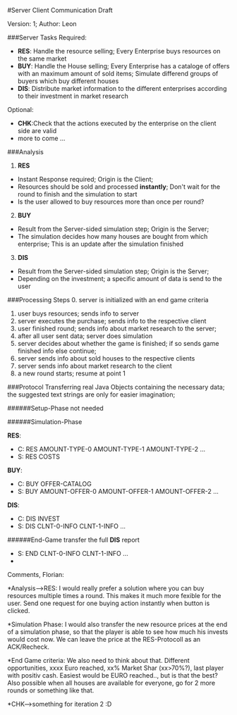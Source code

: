 #Server Client Communication Draft

Version: 1; Author: Leon


###Server Tasks
Required:
* **RES**: Handle the resource selling; Every Enterprise buys resources on the same market
* **BUY**: Handle the House selling; Every Enterprise has a cataloge of offers with an maximum amount of sold items; Simulate differend groups of buyers which buy different houses
* **DIS**: Distribute market information to the different enterprises according to their investment in market research

Optional:
* **CHK**:Check that the actions executed by the enterprise on the client side are valid
* more to come ...

###Analysis

1. **RES**
  * Instant Response required; Origin is the Client;
  * Resources should be sold and processed **instantly**; Don't wait for the round to finish and the simulation to start
  * Is the user allowed to buy resources more than once per round?
  
2. **BUY**
  * Result from the Server-sided simulation step; Origin is the Server;
  * The simulation decides how many houses are bought from which enterprise; This is an update after the simulation finished

3. **DIS**
  * Result from the Server-sided simulation step; Origin is the Server;
  * Depending on the investment; a specific amount of data is send to the user
  
###Processing Steps
0. server is initialized with an end game criteria
1. user buys resources; sends info to server
2. server executes the purchase; sends info to the respective client
3. user finished round; sends info about market research to the server;
4. after all user sent data; server does simulation
5. server decides about whether the game is finished; if so sends game finished info else continue;
6. server sends info about sold houses to the respective clients
7. server sends info about market research to the client
8. a new round starts; resume at point 1

###Protocol
Transferring real Java Objects containing the necessary data; the suggested text strings are only for easier imagination;

######Setup-Phase
not needed

######Simulation-Phase

**RES**: 
* C: RES AMOUNT-TYPE-0 AMOUNT-TYPE-1 AMOUNT-TYPE-2 ...
* S: RES COSTS

**BUY**:
* C: BUY OFFER-CATALOG
* S: BUY AMOUNT-OFFER-0 AMOUNT-OFFER-1 AMOUNT-OFFER-2 ...

**DIS**:
* C: DIS INVEST
* S: DIS CLNT-0-INFO CLNT-1-INFO ...

######End-Game
transfer the full **DIS** report

* S: END CLNT-0-INFO CLNT-1-INFO ...
* 
Comments, Florian:

*Analysis-->RES: I would really prefer a solution where you can buy resources multiple times a round. This makes it much more fexible for the user. Send one request for one buying action instantly when button is clicked.

*Simulation Phase: I would also transfer the new resource prices at the end of a simulation phase, so that the player is able to see how much his invests would cost now. We can leave the price at the RES-Protocoll as an ACK/Recheck.

*End Game criteria: We also need to think about that. Different opportunities, xxxx Euro reached, xx% Market Shar (xx>70%?), last player with positiv cash. Easiest would be EURO reached.., but is that the best? Also possible when all houses are available for everyone, go for 2 more rounds or something like that.

*CHK-->something for iteration 2 :D
